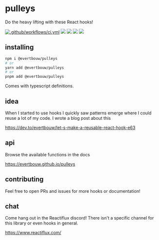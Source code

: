# pulleys

Do the heavy lifting with these React hooks!

[![.github/workflows/ci.yml](https://github.com/evertbouw/pulleys/actions/workflows/ci.yml/badge.svg)](https://github.com/evertbouw/pulleys/actions/workflows/ci.yml)
[![](https://img.shields.io/github/issues/evertbouw/pulleys)](https://github.com/evertbouw/pulleys/issues)
![](https://img.shields.io/badge/coverage-100%25-brightgreen)
[![](https://img.shields.io/npm/dm/@evertbouw/pulleys)](https://www.npmjs.com/package/@evertbouw/pulleys)
[![](https://img.shields.io/github/sponsors/evertbouw)](https://github.com/sponsors/evertbouw/)

## installing

```sh
npm i @evertbouw/pulleys
# or
yarn add @evertbouw/pulleys
# or
pnpm add @evertbouw/pulleys
```

Comes with typescript definitions.

## idea

When I started to use hooks I quickly saw patterns emerge where I could reuse a lot of my code. I wrote a blog post about this

https://dev.to/evertbouw/let-s-make-a-reusable-react-hook-e63

## api

Browse the available functions in the docs

https://evertbouw.github.io/pulleys

## contributing

Feel free to open PRs and issues for more hooks or documentation!

## chat

Come hang out in the Reactiflux discord! There isn't a specific channel for this library or even hooks in general.

https://www.reactiflux.com/
